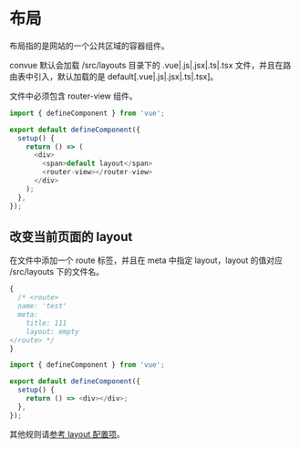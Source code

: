 # 布局

布局指的是网站的一个公共区域的容器组件。

convue 默认会加载 /src/layouts 目录下的 .vue|.js|.jsx|.ts|.tsx 文件，并且在路由表中引入，默认加载的是 default[.vue|.js|.jsx|.ts|.tsx]。

文件中必须包含 router-view 组件。

```js
import { defineComponent } from 'vue';

export default defineComponent({
  setup() {
    return () => (
      <div>
        <span>default layout</span>
        <router-view></router-view>
      </div>
    );
  },
});
```

## 改变当前页面的 layout

在文件中添加一个 route 标签，并且在 meta 中指定 layout，layout 的值对应 /src/layouts 下的文件名。

```js
{
  /* <route>
  name: 'test'
  meta:
    title: 111
    layout: empty
</route> */
}

import { defineComponent } from 'vue';

export default defineComponent({
  setup() {
    return () => <div></div>;
  },
});
```

其他规则请[参考 layout 配置项](/convue/config/layout)。
